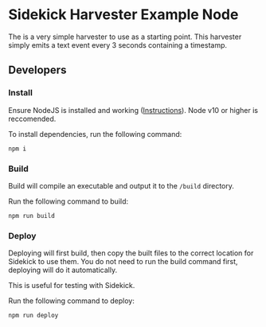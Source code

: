 # Sidekick Harvester Example Node

The is a very simple harvester to use as a starting point. This harvester simply emits a text event every 3 seconds containing a timestamp.

## Developers

### Install

Ensure NodeJS is installed and working ([Instructions](https://nodejs.org/en/download/package-manager/)).  Node v10 or higher is reccomended.

To install dependencies, run the following command:
```
npm i
```

### Build

Build will compile an executable and output it to the `/build` directory.

Run the following command to build:
```
npm run build
```

### Deploy

Deploying will first build, then copy the built files to the correct location for Sidekick to use them. You do not need to run the build command first, deploying will do it automatically.

This is useful for testing with Sidekick.

Run the following command to deploy:
```
npm run deploy
```
